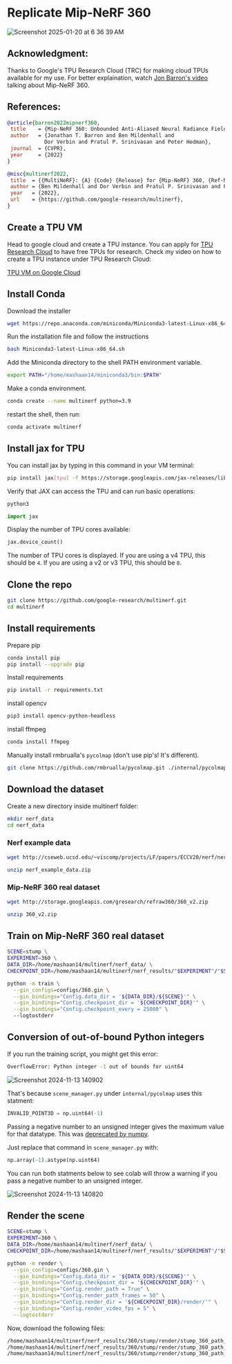 # Replicate Mip-NeRF 360

![Screenshot 2025-01-20 at 6 36 39 AM](https://github.com/user-attachments/assets/8644b4a5-9585-4a82-a12a-c2470c4fea63)


## Acknowledgment:
Thanks to Google's TPU Research Cloud (TRC) for making cloud TPUs available for my use. For better explaination, watch [Jon Barron's video](https://youtu.be/zBSH-k9GbV4?si=aZonNYqVJcTLjBFG) talking about Mip-NeRF 360.

## References:
```bibtex
@article{barron2022mipnerf360,
 title    = {Mip-NeRF 360: Unbounded Anti-Aliased Neural Radiance Fields},
 author   = {Jonathan T. Barron and Ben Mildenhall and
            Dor Verbin and Pratul P. Srinivasan and Peter Hedman},
 journal  = {CVPR},
 year     = {2022}
}
```

```bibtex
@misc{multinerf2022,
 title  = {{MultiNeRF}: {A} {Code} {Release} for {Mip-NeRF} 360, {Ref-NeRF}, and {RawNeRF}},
 author = {Ben Mildenhall and Dor Verbin and Pratul P. Srinivasan and Peter Hedman and Ricardo Martin-Brualla and Jonathan T. Barron},
 year   = {2022},
 url    = {https://github.com/google-research/multinerf},
}
```

## Create a TPU VM

Head to google cloud and create a TPU instance. You can apply for [TPU Research Cloud](https://sites.research.google/trc/about/) to have free TPUs for research. Check my video on how to create a TPU instance under TPU Research Cloud:

[TPU VM on Google Cloud](https://youtu.be/PwYHoiB4Fag)

## Install Conda
Download the installer
```bash
wget https://repo.anaconda.com/miniconda/Miniconda3-latest-Linux-x86_64.sh
```

Run the installation file and follow the instructions
```bash
bash Miniconda3-latest-Linux-x86_64.sh
```

Add the Miniconda directory to the shell PATH environment variable.
```bash
export PATH="/home/mashaan14/miniconda3/bin:$PATH"
```

Make a conda environment.

```bash
conda create --name multinerf python=3.9
```

restart the shell, then run:

```bash
conda activate multinerf
```

## Install jax for TPU
You can install jax by typing in this command in your VM terminal:
```bash
pip install jax[tpu] -f https://storage.googleapis.com/jax-releases/libtpu_releases.html
```

Verify that JAX can access the TPU and can run basic operations:
```bash
python3
```
```python
import jax
```

Display the number of TPU cores available:
```python
jax.device_count()
```
The number of TPU cores is displayed. If you are using a v4 TPU, this should be `4`. If you are using a v2 or v3 TPU, this should be `8`.

## Clone the repo
```bash
git clone https://github.com/google-research/multinerf.git
cd multinerf
```

## Install requirements
Prepare pip
```bash
conda install pip
pip install --upgrade pip
```

Install requirements
```bash
pip install -r requirements.txt
```

install opencv
```bash
pip3 install opencv-python-headless
```

install ffmpeg
```bash
conda install ffmpeg
```

Manually install rmbrualla's `pycolmap` (don't use pip's! It's different).
```bash
git clone https://github.com/rmbrualla/pycolmap.git ./internal/pycolmap
```

## Download the dataset
Create a new directory inside multinerf folder:
```bash
mkdir nerf_data
cd nerf_data
```

### Nerf example data
```bash
wget http://cseweb.ucsd.edu/~viscomp/projects/LF/papers/ECCV20/nerf/nerf_example_data.zip
```

```bash
unzip nerf_example_data.zip
```

### Mip-NeRF 360 real dataset
```bash
wget http://storage.googleapis.com/gresearch/refraw360/360_v2.zip
```
```bash
unzip 360_v2.zip
```

## Train on Mip-NeRF 360 real dataset

```bash
SCENE=stump \
EXPERIMENT=360 \
DATA_DIR=/home/mashaan14/multinerf/nerf_data/ \
CHECKPOINT_DIR=/home/mashaan14/multinerf/nerf_results/"$EXPERIMENT"/"$SCENE"
```

```bash
python -m train \
  --gin_configs=configs/360.gin \
  --gin_bindings="Config.data_dir = '${DATA_DIR}/${SCENE}'" \
  --gin_bindings="Config.checkpoint_dir = '${CHECKPOINT_DIR}'" \
  --gin_bindings="Config.checkpoint_every = 25000" \  
  --logtostderr
```

## Conversion of out-of-bound Python integers

If you run the training script, you might get this error:

```bash
OverflowError: Python integer -1 out of bounds for uint64
```

![Screenshot 2024-11-13 140902](https://github.com/user-attachments/assets/173c807e-c8ac-43a1-a424-3744c97fb308)

That's because `scene_manager.py` under `internal/pycolmap` uses this statment:

```python
INVALID_POINT3D = np.uint64(-1)
```

Passing a negative number to an unsigned integer gives the maximum value for that datatype. This was [deprecated by numpy](https://numpy.org/devdocs/release/1.24.0-notes.html).

Just replace that command in `scene_manager.py` with:
```python
np.array(-1).astype(np.uint64)
```

You can run both statments below to see colab will throw a warning if you pass a negative number to an unsigned integer.

![Screenshot 2024-11-13 140820](https://github.com/user-attachments/assets/ba76d448-0e42-40ac-be14-c5008234f062)

## Render the scene

```bash
SCENE=stump \
EXPERIMENT=360 \
DATA_DIR=/home/mashaan14/multinerf/nerf_data/ \
CHECKPOINT_DIR=/home/mashaan14/multinerf/nerf_results/"$EXPERIMENT"/"$SCENE"
```

```bash
python -m render \
  --gin_configs=configs/360.gin \
  --gin_bindings="Config.data_dir = '${DATA_DIR}/${SCENE}'" \
  --gin_bindings="Config.checkpoint_dir = '${CHECKPOINT_DIR}'" \
  --gin_bindings="Config.render_path = True" \
  --gin_bindings="Config.render_path_frames = 50" \
  --gin_bindings="Config.render_dir = '${CHECKPOINT_DIR}/render/'" \
  --gin_bindings="Config.render_video_fps = 5" \
  --logtostderr
```

Now, download the following files:
```bash
/home/mashaan14/multinerf/nerf_results/360/stump/render/stump_360_path_renders_step_250000_color.mp4
/home/mashaan14/multinerf/nerf_results/360/stump/render/stump_360_path_renders_step_250000_acc.mp4
/home/mashaan14/multinerf/nerf_results/360/stump/render/stump_360_path_renders_step_250000_distance_mean.mp4
```
